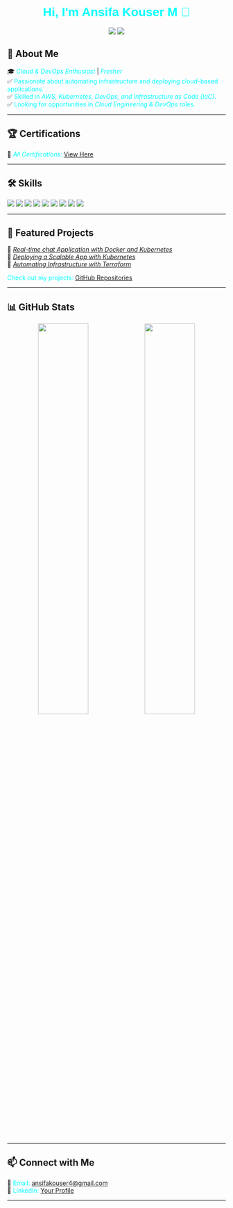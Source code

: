 <h1 align="center" style="color: cyan; font-family: Arial, sans-serif;">Hi, I'm <span style="color: cyan;">Ansifa Kouser M</span> 👋</h1>

<p align="center">
  <a href="https://ansifa8880.github.io.com"><img src="https://img.shields.io/badge/Portfolio-Visit-cyan?style=for-the-badge&logo=web&logoColor=black"></a>
  <a href="https://www.linkedin.com/in/ansifakouser"><img src="https://img.shields.io/badge/LinkedIn-Connect-cyan?style=for-the-badge&logo=linkedin&logoColor=black"></a>
</p>

## 🚀 About Me  
🎓 <span style="color: cyan;">*Cloud & DevOps Enthusiast*</span> | <span style="color: cyan;">*Fresher*</span>  
✅ <span style="color: cyan;">Passionate about automating infrastructure and deploying cloud-based applications.</span>  
✅ <span style="color: cyan;">Skilled in *AWS, Kubernetes, DevOps, and Infrastructure as Code (IaC)*.</span>  
✅ <span style="color: cyan;">Looking for opportunities in *Cloud Engineering & DevOps* roles.</span>  

---

## 🏆 Certifications  
📂 <span style="color: cyan;">*All Certifications:* [View Here](https://drive.google.com/drive/folders/1O3S67Ps6FSAtnfZxhsEnqjZERFvtoKAb)</span>  

---

## 🛠️ Skills  
<p align="left">
  <img src="https://img.shields.io/badge/Linux-black?style=for-the-badge&logo=linux&logoColor=cyan">
  <img src="https://img.shields.io/badge/AWS-black?style=for-the-badge&logo=amazonaws&logoColor=cyan">
  <img src="https://img.shields.io/badge/DevOps-black?style=for-the-badge&logo=devops&logoColor=cyan">
  <img src="https://img.shields.io/badge/Docker-black?style=for-the-badge&logo=docker&logoColor=cyan">
  <img src="https://img.shields.io/badge/Kubernetes-black?style=for-the-badge&logo=kubernetes&logoColor=cyan">
  <img src="https://img.shields.io/badge/Jenkins-black?style=for-the-badge&logo=jenkins&logoColor=cyan">
  <img src="https://img.shields.io/badge/Terraform-black?style=for-the-badge&logo=terraform&logoColor=cyan">
  <img src="https://img.shields.io/badge/Git-black?style=for-the-badge&logo=git&logoColor=cyan">
  <img src="https://img.shields.io/badge/Ansible-black?style=for-the-badge&logo=ansible&logoColor=cyan">
</p>

---

## 📂 Featured Projects  
🔹 <span style="color: cyan;">*[Real-time chat Application with Docker and Kubernetes](https://github.com/ansifa8880/chatbot)*</span>  
🔹 <span style="color: cyan;">*[Deploying a Scalable App with Kubernetes](your_project_link)*</span>  
🔹 <span style="color: cyan;">*[Automating Infrastructure with Terraform](your_project_link)*</span>  

<span style="color: cyan;">Check out my projects: [GitHub Repositories](https://github.com/ansifa8880)</span>  

---

## 📊 GitHub Stats  
<p align="center">
  <img src="https://github-readme-stats.vercel.app/api?username=ansifa8880&show_icons=true&theme=dark&icon_color=cyan&text_color=cyan" width="48%">
  <img src="https://github-readme-streak-stats.herokuapp.com/?user=ansifa8880&theme=dark&ring=cyan&fire=cyan&currStreakLabel=cyan" width="48%">
</p>

---

## 📫 Connect with Me  
📧 <span style="color: cyan;">Email: ansifakouser4@gmail.com</span>  
💼 <span style="color: cyan;">LinkedIn: [Your Profile](https://www.linkedin.com/in/ansifa8880)</span>  

---
